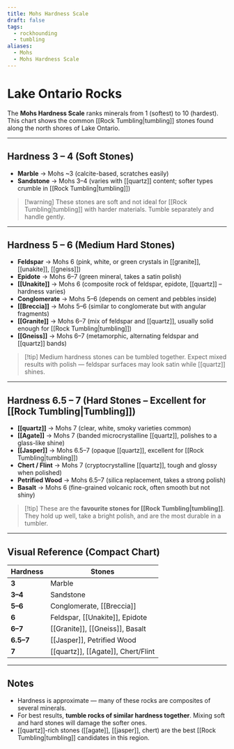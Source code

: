 ```yaml
---
title: Mohs Hardness Scale
draft: false
tags:
  - rockhounding
  - tumbling
aliases:
  - Mohs
  - Mohs Hardness Scale
---
```

# Lake Ontario Rocks

The **Mohs Hardness Scale** ranks minerals from 1 (softest) to 10 (hardest).  
This chart shows the common [[Rock Tumbling|tumbling]] stones found along the north shores of Lake Ontario.

---

## Hardness 3 – 4 (Soft Stones)
- **Marble** → Mohs ~3 (calcite-based, scratches easily)  
- **Sandstone** → Mohs 3–4 (varies with [[quartz]] content; softer types crumble in [[Rock Tumbling|tumbling]])  

> [!warning] These stones are soft and not ideal for [[Rock Tumbling|tumbling]] with harder materials. Tumble separately and handle gently.

---

## Hardness 5 – 6 (Medium Hard Stones)
- **Feldspar** → Mohs 6 (pink, white, or green crystals in [[granite]], [[unakite]], [[gneiss]])  
- **Epidote** → Mohs 6–7 (green mineral, takes a satin polish)  
- **[[Unakite]]** → Mohs 6 (composite rock of feldspar, epidote, [[quartz]] – hardness varies)  
- **Conglomerate** → Mohs 5–6 (depends on cement and pebbles inside)  
- **[[Breccia]]** → Mohs 5–6 (similar to conglomerate but with angular fragments)  
- **[[Granite]]** → Mohs 6–7 (mix of feldspar and [[quartz]], usually solid enough for [[Rock Tumbling|tumbling]])  
- **[[Gneiss]]** → Mohs 6–7 (metamorphic, alternating feldspar and [[quartz]] bands)  

> [!tip] Medium hardness stones can be tumbled together. Expect mixed results with polish — feldspar surfaces may look satin while [[quartz]] shines.

---

## Hardness 6.5 – 7 (Hard Stones – Excellent for [[Rock Tumbling|Tumbling]])
- **[[quartz]]** → Mohs 7 (clear, white, smoky varieties common)  
- **[[Agate]]** → Mohs 7 (banded microcrystalline [[quartz]], polishes to a glass-like shine)  
- **[[Jasper]]** → Mohs 6.5–7 (opaque [[quartz]], excellent for [[Rock Tumbling|tumbling]])  
- **Chert / Flint** → Mohs 7 (cryptocrystalline [[quartz]], tough and glossy when polished)  
- **Petrified Wood** → Mohs 6.5–7 (silica replacement, takes a strong polish)  
- **Basalt** → Mohs 6 (fine-grained volcanic rock, often smooth but not shiny)  

> [!tip] These are the **favourite stones for [[Rock Tumbling|tumbling]]**. They hold up well, take a bright polish, and are the most durable in a tumbler.

---

## Visual Reference (Compact Chart)

| Hardness | Stones |
|----------|--------|
| **3** | Marble |
| **3–4** | Sandstone |
| **5–6** | Conglomerate, [[Breccia]] |
| **6** | Feldspar, [[Unakite]], Epidote |
| **6–7** | [[Granite]], [[Gneiss]], Basalt |
| **6.5–7** | [[Jasper]], Petrified Wood |
| **7** | [[quartz]], [[Agate]], Chert/Flint |

---

## Notes
- Hardness is approximate — many of these rocks are composites of several minerals.  
- For best results, **tumble rocks of similar hardness together**. Mixing soft and hard stones will damage the softer ones.  
- [[quartz]]-rich stones ([[agate]], [[jasper]], chert) are the best [[Rock Tumbling|tumbling]] candidates in this region.  
